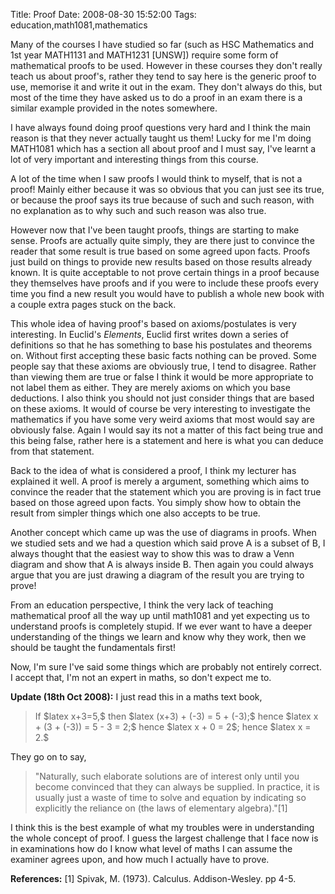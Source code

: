 Title: Proof
Date: 2008-08-30 15:52:00
Tags: education,math1081,mathematics

<span style="font-size:100%;">Many of the courses I have studied so far (such as HSC Mathematics and 1st year MATH1131 and MATH1231 [UNSW]) require some form of mathematical proofs to be used. However in these courses they don't really teach us about proof's, rather they tend to say here is the generic proof to use, memorise it and write it out in the exam. They don't always do this, but most of the time they have asked us to do a proof in an exam there is a similar example provided in the notes somewhere.</span>

I have always found doing proof questions very hard and I think the main reason is that they never actually taught us them! Lucky for me I'm doing MATH1081 which has a section all about proof and I must say, I've learnt a lot of very important and interesting things from this course.

A lot of the time when I saw proofs I would think to myself, that is not a proof! Mainly either because it was so obvious that you can just see its true, or because the proof says its true because of such and such reason, with no explanation as to why such and such reason was also true.

However now that I've been taught proofs, things are starting to make sense. Proofs are actually quite simply, they are there just to convince the reader that some result is true based on some agreed upon facts. Proofs just build on things to provide new results based on those results already known. It is quite acceptable to not prove certain things in a proof because they themselves have proofs and if you were to include these proofs every time you find a new result you would have to publish a whole new book with a couple extra pages stuck on the back.

This whole idea of having proof's based on axioms/postulates is very interesting. In Euclid's <em>Elements</em>, Euclid first writes down a series of definitions so that he has something to base his postulates and theorems on. Without first accepting these basic facts nothing can be proved. Some people say that these axioms are obviously true, I tend to disagree. Rather than viewing them are true or false I think it would be more appropriate to not label them as either. They are merely axioms on which you base deductions. I also think you should not just consider things that are based on these axioms. It would of course be very interesting to investigate the mathematics if you have some very weird axioms that most would say are obviously false. Again I would say its not a matter of this fact being true and this being false, rather here is a statement and here is what you can deduce from that statement.

Back to the idea of what is considered a proof, I think my lecturer has explained it well. A proof is merely a argument, something which aims to convince the reader that the statement which you are proving is in fact true based on those agreed upon facts. You simply show how to obtain the result from simpler things which one also accepts to be true.

Another concept which came up was the use of diagrams in proofs. When we studied sets and we had a question which said prove A is a subset of B, I always thought that the easiest way to show this was to draw a Venn diagram and show that A is always inside B. Then again you could always argue that you are just drawing a diagram of the result you are trying to prove!

From an education perspective, I think the very lack of teaching mathematical proof all the way up until math1081 and yet expecting us to understand proofs is completely stupid. If we ever want to have a deeper understanding of the things we learn and know why they work, then we should be taught the fundamentals first!

Now, I'm sure I've said some things which are probably not entirely correct. I accept that, I'm not an expert in maths, so don't expect me to.

<strong>Update (18th Oct 2008):</strong>
I just read this in a maths text book,
<blockquote>If $latex x+3=5,$
then $latex (x+3) + (-3) = 5 + (-3);$
hence $latex x + (3 + (-3)) = 5 - 3 = 2;$
hence $latex x + 0 = 2$;
hence $latex x = 2.$</blockquote>
They go on to say,
<blockquote>"Naturally, such elaborate solutions are of interest only until you become convinced that they can always be supplied. In practice, it is usually just a waste of time to solve and equation by indicating so explicitly the reliance on (the laws of elementary algebra)."[1]</blockquote>
I think this is the best example of what my troubles were in understanding the whole concept of proof. I guess the largest challenge that I face now is in examinations how do I know what level of maths I can assume the examiner agrees upon, and how much I actually have to prove.

<strong>References:</strong>
[1] Spivak, M. (1973). Calculus. Addison-Wesley. pp 4-5.